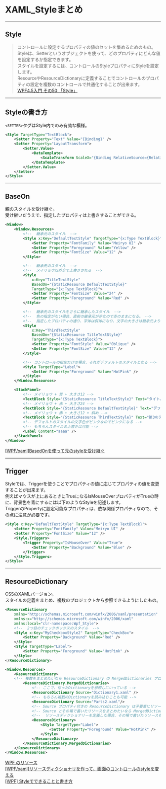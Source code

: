 # XAML_Styleまとめ

---

## Style

>コントロールに設定するプロパティの値のセットを集めるためのもの。  
Styleは、Setterというオブジェクトを使って、どのプロパティにどんな値を設定するか指定できます。  
スタイルを設定するには、コントロールのStyleプロパティにStyleを設定します。  
ResourceやResourceDictionaryに定義することでコントロールのプロパティの設定を複数のコントロールで共通化することが出来ます。  
[WPF4.5入門 その50 「Style」](https://blog.okazuki.jp/entry/2014/09/04/200304)  

---

## Styleの書き方

`<SETTER>`タグはStyle内でのみ有効な模様。  

``` XML
<Style TargetType="TextBlock">
    <Setter Property="Text" Value="{Binding}" />
    <Setter Property="LayoutTransform">
        <Setter.Value>
            <DataTemplate>
                <ScaleTransform ScaleX="{Binding RelativeSource={RelativeSource FindAncestor, AncestorType={x:Type metro:MetroWindow}}, Path=DataContext.Magnification, Mode=TwoWay}" ScaleY="{Binding RelativeSource={RelativeSource FindAncestor, AncestorType={x:Type metro:MetroWindow}}, Path=DataContext.Magnification, Mode=TwoWay}" />
            </DataTemplate>
        </Setter.Value>
    </Setter>
</Style>
```

---

## BaseOn

親のスタイルを受け継ぐ。  
受け継いだうえで、指定したプロパティは上書きすることができる。  

``` XML
<Window>
    <Window.Resources>
        <!--  継承元のスタイル  -->
        <Style x:Key="DefaultTextStyle" TargetType="{x:Type TextBlock}">
            <Setter Property="FontFamily" Value="Meiryo UI" />
            <Setter Property="Foreground" Value="Yellow" />
            <Setter Property="FontSize" Value="12" />
        </Style>

        <!--  継承先のスタイル  -->
        <!--  メイリョウ以外全て上書きされる  -->
        <Style
            x:Key="TitleTextStyle"
            BasedOn="{StaticResource DefaultTextStyle}"
            TargetType="{x:Type TextBlock}">
            <Setter Property="FontSize" Value="24" />
            <Setter Property="Foreground" Value="Red" />
        </Style>

        <!--  継承先のスタイルをさらに継承したスタイル  -->
        <!--  色の指定がない場合、直前の継承元が赤なので赤のままになる。 -->
        <!--  指定したプロパティの通り、字体は斜体になり、文字の大きさは継承元より小さくなる  -->
        <Style
            x:Key="ThirdTextStyle"
            BasedOn="{StaticResource TitleTextStyle}"
            TargetType="{x:Type TextBlock}">
            <Setter Property="FontStyle" Value="Oblique" />
            <Setter Property="FontSize" Value="12" />
        </Style>

        <!-- コントロールの指定だけの場合、それがデフォルトのスタイルとなる -->
        <Style TargetType="Label">
            <Setter Property="Foreground" Value="HotPink" />
        </Style>
    </Window.Resources>

    <StackPanel>
        <!-- メイリョウ + 黄 + 大きさ12 -->
        <TextBlock Style="{StaticResource TitleTextStyle}" Text="タイトル" />
        <!-- メイリョウ + 赤 + 大きさ24 -->
        <TextBlock Style="{StaticResource DefaultTextStyle}" Text="デフォルトのテキスト" />
        <!-- メイリョウ + 赤 + 大きさ12 + 斜め -->
        <TextBlock Style="{StaticResource ThirdTextStyle}" Text="第3のテキスト" />
        <!-- デフォルトのスタイルの文字色がピンクなのでピンクになる -->
        <!-- もちろんスタイルの上書きは可能 -->
        <Label Content="aaaa" />
    </StackPanel>
</Window>
```

[[WPF/xaml]BasedOnを使って元のstyleを受け継ぐ](https://qiita.com/tera1707/items/3c4f598c5d022e4987a2)  

---

## Trigger

Styleでは、Triggerを使うことでプロパティの値に応じてプロパティの値を変更することが出来ます。  
例えばマウスが上にあるときにTrueになるIsMouseOverプロパティがTrueの時に、背景色を青にするには以下のようなStyleを記述します。  
TriggerのPropertyに設定可能なプロパティは、依存関係プロパティなので、その点に注意が必要です。  

``` XML
<Style x:Key="DefaultTextStyle" TargetType="{x:Type TextBlock}">
    <Setter Property="FontFamily" Value="Meiryo UI" />
    <Setter Property="FontSize" Value="12" />
    <Style.Triggers>
        <Trigger Property="IsMouseOver" Value="True">
            <Setter Property="Background" Value="Blue" />
        </Trigger>
    </Style.Triggers>
</Style>
```

---

## ResourceDictionary

CSSのXAMLバージョン。  
スタイルの定義をまとめ、複数のプロジェクトから参照できるようにしたもの。  

``` XML : ResourceDictionary定義
<ResourceDictionary
    xmlns="http://schemas.microsoft.com/winfx/2006/xaml/presentation"
    xmlns:x="http://schemas.microsoft.com/winfx/2006/xaml"
    xmlns:local="clr-namespace:Wpf_Style">
    <!--  2つ目のチェックボックスのスタイル  -->
    <Style x:Key="MyCheckboxStyle2" TargetType="CheckBox">
        <Setter Property="Background" Value="Red" />
    </Style>
    <Style TargetType="Label">
        <Setter Property="Foreground" Value="HotPink" />
    </Style>
</ResourceDictionary>
```

``` XML : 使う側
<Window.Resources>
    <ResourceDictionary>
    <!-- 複数をまとめたいなら ResourceDictionary の MergedDictionaries プロパティに ResourceDictionary をいれます -->
        <ResourceDictionary.MergedDictionaries>
            <!-- ここで、作ったDictionaryを参照しにいっている -->
            <ResourceDictionary Source="Dictionary1.xaml" />
            <!-- もちろん複数のDictionaryを読み込むことも可能 -->
            <ResourceDictionary Source="Parts2.xaml"/>
            <!-- Source プロパティ付きの ResourceDictionary は子要素にリソースをもつことができないです   -->
            <!-- Source とその場で書いたリソースをまとめたいなら MergedDictionaries で Source 付きと直接リソース定義したものをマージします。   -->
            <!--  リソースディクショナリーを定義した場合、その場で書いたリソースもResourceDictionary内に書く必要があるらしい  -->
            <ResourceDictionary>
                <Style TargetType="Label">
                    <Setter Property="Foreground" Value="HotPink" />
                </Style>
            </ResourceDictionary>
        </ResourceDictionary.MergedDictionaries>
    </ResourceDictionary>
</Window.Resources>
```

[WPF のリソース](http://var.blog.jp/archives/67298406.html)  
[[WPF/xaml]リソースディクショナリを作って、画面のコントロールのstyleを変える](https://qiita.com/tera1707/items/a462678cdfb61a87334b)  
[[WPF] Styleでできることと書き方](https://qiita.com/tera1707/items/cb8ad4c40107ae25b565)  
